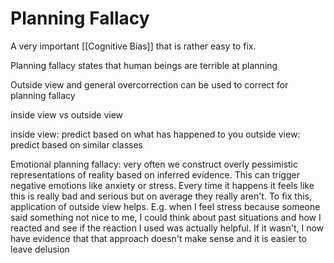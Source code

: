 # Planning Fallacy

A very important [[Cognitive Bias]] that is rather easy to fix.

Planning fallacy states that human beings are terrible at planning

Outside view and general overcorrection can be used to correct for planning fallacy

inside view vs outside view

inside view: predict based on what has happened to you
outside view: predict based on similar classes


Emotional planning fallacy: very often we construct overly pessimistic representations of reality based on inferred evidence.
This can trigger negative emotions like anxiety or stress. Every time it happens it feels like this is really bad and serious but on average they really aren't.
To fix this, application of outside view helps. E.g. when I feel stress because someone said something not nice to me, I could think about past situations and how I reacted and see if the reaction I used was actually helpful. If it wasn't, I now have evidence that that approach doesn't make sense and it is easier to leave delusion